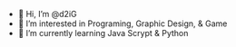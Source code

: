 - 👋 Hi, I’m @d2iG
- 👀 I’m interested in Programing, Graphic Design, & Game
- 🌱 I’m currently learning Java Scrypt & Python

<!---
D2iG/D2iG is a ✨ special ✨ repository because its `README.md` (this file) appears on your GitHub profile.
You can click the Preview link to take a look at your changes.
--->
